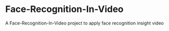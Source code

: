# Face-Recognition-In-Video
A Face-Recognition-In-Video project to apply face recognition insight video
